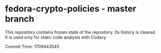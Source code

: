 # fedora-crypto-policies - master branch

This repository contains frozen state of the repository.
Its history is cleared. It is used only for static code
analysis with Codacy.

Commit Time: 1709443545